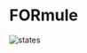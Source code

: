 # FORmule
![states](https://user-images.githubusercontent.com/116524444/205521258-047989c4-ff49-4692-8fbd-d4d98cbe9bf5.png)
